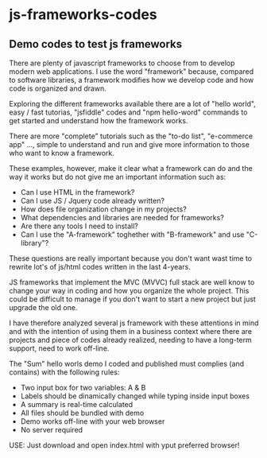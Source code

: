 # js-frameworks-codes
Demo codes to test js frameworks
---
There are plenty of javascript frameworks to choose from to develop modern web applications.
I use the word "framework" because, compared to software libraries, a framework modifies how we develop code and how code is organized and drawn.

Exploring the different frameworks available there are a lot of "hello world", easy / fast tutorias, "jsfiddle" codes and "npm hello-word" commands to get started and understand how the framework works.

There are more "complete" tutorials such as the "to-do list", "e-commerce app" ..., simple to understand and run and give more information to those who want to know a framework.

These examples, however, make it clear what a framework can do and the way it works but do not give me an important information such as:

- Can I use HTML in the framework?
- Can I use JS / Jquery code already written?
- How does file organization change in my projects?
- What dependencies and libraries are needed for frameworks?
- Are there any tools I need to install?
- Can I use the "A-framework" toghether with "B-framework" and use "C-library"?

These questions are really important because you don't want wast time to rewrite lot's of js/html codes written in the last 4-years. 

JS frameworks that implement the MVC (MVVC) full stack are well know to change your way in coding and how you organize the whole project. This could be difficult to manage if you don't want to start a new project but just upgrade the old one.

I have therefore analyzed several js framework with these attentions in mind and with the intention of using them in a business context where there are projects and piece of codes already realized, needing to have a long-term support, need to work off-line.

The "Sum" hello worls demo I coded and published must complies (and contains) with the following rules:

- Two input box for two variables: A & B
- Labels should be dinamically changed while typing inside input boxes
- A summary is real-time calculated
- All files should be bundled with demo
- Demo works off-line with your web browser
- No server required

USE:
Just download and open index.html with yput preferred browser!
